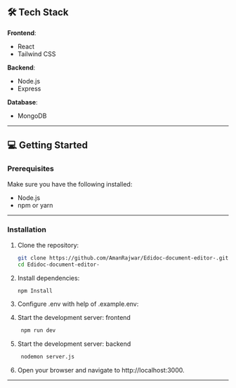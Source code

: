 

## 🛠️ Tech Stack

**Frontend**:
- React
- Tailwind CSS

**Backend**:
- Node.js 
- Express 

**Database**:
- MongoDB 

---

## 💻 Getting Started

### Prerequisites

Make sure you have the following installed:
- Node.js
- npm or yarn

---

### Installation

1. Clone the repository:

   ```bash
   git clone https://github.com/AmanRajwar/Edidoc-document-editor-.git
   cd Edidoc-document-editor-

2. Install dependencies:

   ```bash
   npm Install

3. Configure .env with help of .example.env:

   
4. Start the development server: frontend

   ```bash
    npm run dev

   
5. Start the development server: backend

   ```bash
    nodemon server.js 
   

6. Open your browser and navigate to http://localhost:3000.

---




   
